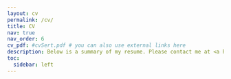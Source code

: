 ```yaml
---
layout: cv
permalink: /cv/
title: CV
nav: true
nav_order: 6
cv_pdf: #cvSert.pdf # you can also use external links here
description: Below is a summary of my resume. Please contact me at <a href="mailto:gozdesert@tamu.edu">gozdesert@tamu.edu</a> to                   request the full version.
toc:
  sidebar: left
---
```

